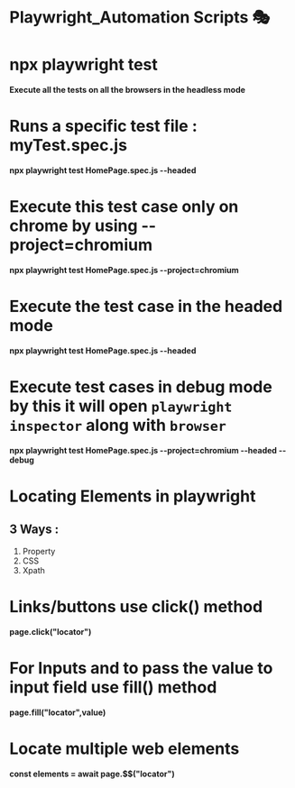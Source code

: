 # Playwright_Automation Scripts 🎭

# npx playwright test
<b>Execute all the tests on all the browsers in the headless mode</b>

# Runs a specific test file : myTest.spec.js
<b>npx playwright test HomePage.spec.js --headed</b>


# Execute this test case only on chrome by using --project=chromium
<b>npx playwright test HomePage.spec.js --project=chromium</b> 

# Execute the test case in the headed mode
<b>npx playwright test HomePage.spec.js --headed</b>

# Execute test cases in debug mode by this it will open `playwright inspector` along with `browser`
<b>npx playwright test HomePage.spec.js --project=chromium --headed --debug</b>


# Locating Elements in playwright

<h2>3 Ways : </h2>

<ol>
  <li>Property</li>
   <li>CSS</li>
   <li>Xpath</li>
</ol>


# Links/buttons use click() method
<b>page.click("locator")<b>

# For Inputs and to pass the value to input field use fill() method
<b>page.fill("locator",value)<b>

# Locate multiple web elements

<b>const elements = await page.$$("locator")</b>
